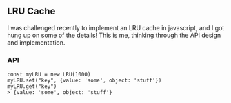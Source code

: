 ## LRU Cache

I was challenged recently to implement an LRU cache in javascript, and I got hung up on some of the details! This is me, thinking through the API design and implementation.

### API

```
const myLRU = new LRU(1000)
myLRU.set("key", {value: 'some', object: 'stuff'})
myLRU.get("key")
> {value: 'some', object: 'stuff'}
```
